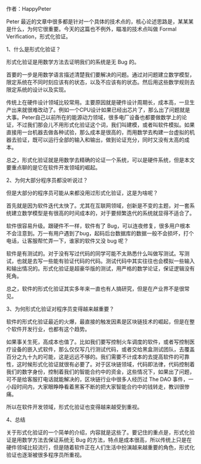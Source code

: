 作者：HappyPeter

Peter 最近的文章中很多都是针对一个具体的技术点的，核心论述思路是，某某某是什么，为何它很重要。今天的这篇也不例外，瞄准的技术点叫做 Formal Verification，形式化验证。

1、什么是形式化验证？

形式化验证是用数学方法去证明我们的系统是无 Bug 的。

首要的一步是用数学语言描述清楚我们要解决的问题。通过对问题建立数学模型，限定系统在不同时刻应该有的状态，以及不应该有的状态。然后用这些数学规则去限定系统的设计以及实现。

传统上在硬件设计领域比较常用。主要原因就是硬件设计周期长，成本高，一旦生产出来就很难改动了。例如一个CPU设计如果已经出芯片了，那么出了问题就是大事。Peter自己以前所在的能源动力领域，很多电厂设备也都要做数学上的论证，不过我们那会儿不用形式化验证这个词，我们叫建模，或者叫软件模拟。如果直接用一台机器去做各种试验，那么成本是很高的，而用数学去构建一台虚拟的机器去验证，既可以运行全部的输入和输出，做到论证充分，同时又没有太高的成本。

总之，形式化验证就是用数学去精确的论证一个系统，可以是硬件系统，但是本文要重点聊的是它在软件开发领域的崛起。

2、为何大部分程序员都没听说过？

但是大部分的程序员可能从来都没用过形式化验证，这是为啥呢？

首先就是因为软件迭代太快了。尤其在互联网领域，创新是不变的主题，对一套系统建立数学模型是有很高的时间成本的，对于要频繁迭代的系统就显得不适合了。

软件很容易升级。跟硬件不一样，软件有了 Bug，可以连夜修复，很多用户根本不会注意到。万一有用户遇到了bug，起码后台数据库的数据一般不会损坏，打个电话，让客服帮忙弄一下，谁家的软件又没 bug 呢？

软件是有测试的。对于没有写过代码的同学可能不太熟悉什么叫做写测试。写测试，也就是去写一些能有验证代码的代码。测试代码中其实往往也会模拟一些输入和输出情况的。形式化验证是超豪华版的测试，用严格的数学论证，保证逻辑没有死角。

总之，软件的形式化验证其实多年来一直也有人搞研究，但是在产业界不是很常见。

3、为何形式化验证对程序员变得越来越重要？

软件的形式化验证最近的火爆，最直接的触发因素是区块链技术的崛起，但是在整个软件开发行业，也都有这个趋势。

如果事关生死，高成本也值了。比如我们要写控制火车调度的软件，或者写控制医疗设备的嵌入式软件，那么仅仅写几行测试代码，或者交给黑盒测试团队，去覆盖百分之九十九的可能，这是远远不够的。我们需要不计成本的去提高软件的可靠性，这时候形式化验证就很有必要了。对于区块链领域，代码即法律，代码控制着我们的数字身份，控制着我们的智能合约中的资金，这些情况下，如果出了问题，可不是给客服打电话就能解决的，区块链行业中很多人经历过 The DAO 事件，一小段时间内，大家眼睁睁看着黑客不断的把大家智能合约中的钱转走，教训很惨痛。

所以在软件开发领域，形式化验证也变得越来越受到重视。

4、总结

关于形式化验证的一个简单的介绍，内容就是这些了。要记住的重点是，形式化验证是用数学方法去保证系统无 Bug 的方法，特点是成本很高，所以传统上只是在硬件领域比较流行，但是随着软件正在人们生活中扮演越来越重要的角色，形式化验证也逐渐被很多程序员所重视。
